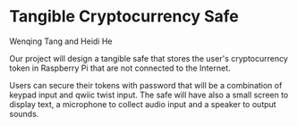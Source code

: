 # Tangible Cryptocurrency Safe

Wenqing Tang and Heidi He

Our project will design a tangible safe that stores the user's cryptocurrency token in Raspberry Pi that are not connected to the Internet.

Users can secure their tokens with password that will be a combination of keypad input and qwiic twist input. The safe will have also a small screen to display text, a microphone to collect audio input and a speaker to output sounds.